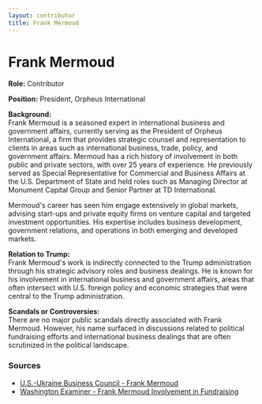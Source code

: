 ```yaml
---
layout: contributor
title: Frank Mermoud
---
```


# Frank Mermoud

**Role:** Contributor

**Position:** President, Orpheus International

**Background:**  
Frank Mermoud is a seasoned expert in international business and government affairs, currently serving as the President of Orpheus International, a firm that provides strategic counsel and representation to clients in areas such as international business, trade, policy, and government affairs. Mermoud has a rich history of involvement in both public and private sectors, with over 25 years of experience. He previously served as Special Representative for Commercial and Business Affairs at the U.S. Department of State and held roles such as Managing Director at Monument Capital Group and Senior Partner at TD International.

Mermoud's career has seen him engage extensively in global markets, advising start-ups and private equity firms on venture capital and targeted investment opportunities. His expertise includes business development, government relations, and operations in both emerging and developed markets.

**Relation to Trump:**  
Frank Mermoud's work is indirectly connected to the Trump administration through his strategic advisory roles and business dealings. He is known for his involvement in international business and government affairs, areas that often intersect with U.S. foreign policy and economic strategies that were central to the Trump administration.

**Scandals or Controversies:**  
There are no major public scandals directly associated with Frank Mermoud. However, his name surfaced in discussions related to political fundraising efforts and international business dealings that are often scrutinized in the political landscape.

### Sources
- [U.S.-Ukraine Business Council - Frank Mermoud](https://www.usubc.org/site/biographies/frank-mermoud)
- [Washington Examiner - Frank Mermoud Involvement in Fundraising](https://www.washingtonexaminer.com/news/1126383/desantis-assembles-wealthy-businessmen-to-fundraise-ahead-of-white-house-announcement/)
